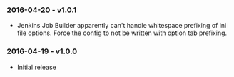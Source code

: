 ### 2016-04-20 - v1.0.1

- Jenkins Job Builder apparently can't handle whitespace prefixing of ini file
  options. Force the config to not be written with option tab prefixing.

### 2016-04-19 - v1.0.0

* Initial release
